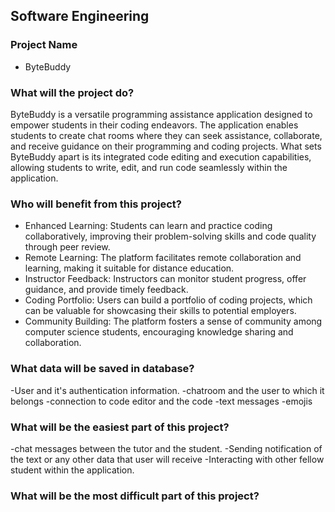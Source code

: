 ## Software Engineering

### Project Name

- ByteBuddy

### What will the project do?
ByteBuddy is a versatile programming assistance application designed to empower students in
their coding endeavors. The application enables students to create chat rooms where they can
seek assistance, collaborate, and receive guidance on their programming and coding projects.
What sets ByteBuddy apart is its integrated code editing and execution capabilities, allowing
students to write, edit, and run code seamlessly within the application.

### Who will benefit from this project?
- Enhanced Learning: Students can learn and practice coding collaboratively, improving their problem-solving skills and code quality through peer review. 
- Remote Learning: The platform facilitates remote collaboration and learning, making it suitable for distance education. 
- Instructor Feedback: Instructors can monitor student progress, offer guidance, and provide timely feedback. 
- Coding Portfolio: Users can build a portfolio of coding projects, which can be valuable for showcasing their skills to potential employers. 
- Community Building: The platform fosters a sense of community among computer science students, encouraging knowledge sharing and collaboration. 
### What data will be saved in database?
-User and it's authentication information.
-chatroom and the user to which it belongs
-connection to code editor and the code
-text messages
-emojis
### What will be the easiest part of this project?
-chat messages between the tutor and the student.
-Sending notification of the text or any other data that user will receive
-Interacting with other fellow student within the application.
### What will be the most difficult part of this project?